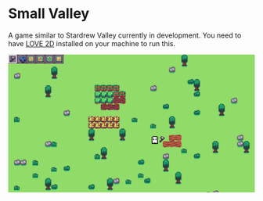 # Small Valley
A game similar to Stardrew Valley currently in development.
You need to have [LOVE 2D](https://love2d.org) installed on your machine to run this.

![Screenshot](assets/Screenshots/screenshot.png)
